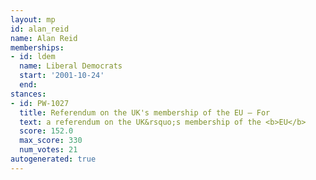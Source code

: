 ```yaml
---
layout: mp
id: alan_reid
name: Alan Reid
memberships:
- id: ldem
  name: Liberal Democrats
  start: '2001-10-24'
  end: 
stances:
- id: PW-1027
  title: Referendum on the UK's membership of the EU — For
  text: a referendum on the UK&rsquo;s membership of the <b>EU</b>
  score: 152.0
  max_score: 330
  num_votes: 21
autogenerated: true
---
```

